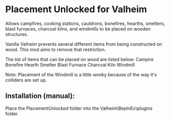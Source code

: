 # Placement Unlocked for Valheim

Allows campfires, cooking stations, cauldrons, bonefires, hearths, smelters, blast furnaces, charcoal kilns, and windmills to be placed on wooden structures.

Vanilla Valheim prevents several different items from being constructed on wood. This mod aims to remove that restriction.

The list of items that can be placed on wood are listed below:
Campire
Bonefire
Hearth
Smelter
Blast Furnace
Charcoal Kiln
Windmill

Note: Placement of the Windmill is a little wonky because of the way it's colliders are set up.

## Installation (manual):
Place the PlacementUnlocked folder into the Valheim\BepInEx\plugins folder.